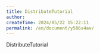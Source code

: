 ```yaml
---
title: DistributeTutorial
author:
createTime: 2024/05/22 15:22:11
permalink: /en/document/y586s4av/
---
```

DistributeTutorial